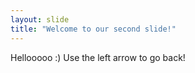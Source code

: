 ```yaml
---
layout: slide
title: "Welcome to our second slide!"
---
```

Hellooooo :)
Use the left arrow to go back!
